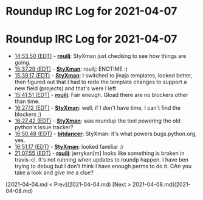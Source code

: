 # Roundup IRC Log for 2021-04-07 #
# Roundup IRC Log for 2021-04-07
* <a href="#14:53.50" id="14:53.50">14:53.50 (EDT)</a> - __[rouilj](https://github.com/rouilj)__: StyXman just checking to see how things are going.
* <a href="#15:37.29" id="15:37.29">15:37.29 (EDT)</a> - __[StyXman](https://github.com/StyXman)__: rouilj: ENOTIME :)
* <a href="#15:39.17" id="15:39.17">15:39.17 (EDT)</a> - __[StyXman](https://github.com/StyXman)__: I switched to jinaja templates, looked better, then figured out that I had to redo the template changes to support a new field (projects) and that's were I left
* <a href="#15:41.51" id="15:41.51">15:41.51 (EDT)</a> - __[rouilj](https://github.com/rouilj)__: Fair enough. Gload there are no blockers other than time.
* <a href="#16:27.12" id="16:27.12">16:27.12 (EDT)</a> - __[StyXman](https://github.com/StyXman)__: well, if I don't have time, I can't find the blockers ;)
* <a href="#16:27.42" id="16:27.42">16:27.42 (EDT)</a> - __[StyXman](https://github.com/StyXman)__: was roundup the tool powering the old python's issue tracker?
* <a href="#16:50.48" id="16:50.48">16:50.48 (EDT)</a> - __[bitdancer](https://github.com/bitdancer)__: StyXman: it's what powers bugs.python.org, yes.
* <a href="#16:51.17" id="16:51.17">16:51.17 (EDT)</a> - __[StyXman](https://github.com/StyXman)__: looked familiar :)
* <a href="#21:07.55" id="21:07.55">21:07.55 (EDT)</a> - __[rouilj](https://github.com/rouilj)__: jerrykan[m] looks like something is broken in travis-ci. It's not running when updates to roundp happen. I have ben trying to debug but I don't think I have enough perms to do it. CAn you take a look and give me a clue?

<div class="inpage-footer">
[2021-04-04.md < Prev](2021-04-04.md)
[Next > 2021-04-08.md](2021-04-08.md)
</div>

